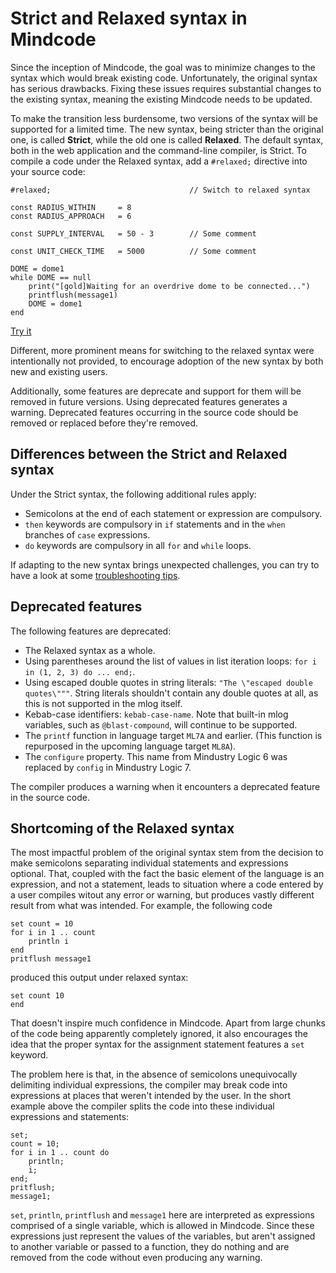 # Strict and Relaxed syntax in Mindcode

Since the inception of Mindcode, the goal was to minimize changes to the syntax which would break existing code. Unfortunately, the original syntax has serious drawbacks. Fixing these issues requires substantial changes to the existing syntax, meaning the existing Mindcode needs to be updated.

To make the transition less burdensome, two versions of the syntax will be supported for a limited time. The new syntax, being stricter than the original one, is called **Strict**, while the old one is called **Relaxed**. The default syntax, both in the web application and the command-line compiler, is Strict. To compile a code under the Relaxed syntax, add a `#relaxed;` directive into your source code:

```
#relaxed;                               // Switch to relaxed syntax

const RADIUS_WITHIN     = 8
const RADIUS_APPROACH   = 6

const SUPPLY_INTERVAL   = 50 - 3        // Some comment

const UNIT_CHECK_TIME   = 5000          // Some comment

DOME = dome1
while DOME == null
    print("[gold]Waiting for an overdrive dome to be connected...")
    printflush(message1)
    DOME = dome1
end
```

[Try it](http://mindcode.herokuapp.com/?mindcode=%23relaxed%3B%0A%0Aconst%20RADIUS_WITHIN%20%20%20%20%20%3D%208%0Aconst%20RADIUS_APPROACH%20%20%20%3D%206%0A%0Aconst%20SUPPLY_INTERVAL%20%20%20%3D%2050%20-%203%0A%0Aconst%20UNIT_CHECK_TIME%20%20%20%3D%205000%0A%0ADOME%20%3D%20dome1%0Awhile%20DOME%20%3D%3D%20null%0A%20%20%20%20print(%22%5Bgold%5DWaiting%20for%20an%20overdrive%20dome%20to%20be%20connected...%22)%0A%20%20%20%20printflush(message1)%0A%20%20%20%20DOME%20%3D%20dome1%0Aend)

Different, more prominent means for switching to the relaxed syntax were intentionally not provided, to encourage adoption of the new syntax by both new and existing users.

Additionally, some features are deprecate and support for them will be removed in future versions. Using deprecated features generates a warning. Deprecated features occurring in the source code should be removed or replaced before they're removed.  

## Differences between the Strict and Relaxed syntax

Under the Strict syntax, the following additional rules apply:

- Semicolons at the end of each statement or expression are compulsory.
- `then` keywords are compulsory in `if` statements and in the `when` branches of `case` expressions.
- `do` keywords are compulsory in all `for` and `while` loops.

If adapting to the new syntax brings unexpected challenges, you can try to have a look at some [troubleshooting tips](TROUBLESHOOTING.markdown).

## Deprecated features

The following features are deprecated:

- The Relaxed syntax as a whole.
- Using parentheses around the list of values in list iteration loops: `for i in (1, 2, 3) do ... end;`.
- Using escaped double quotes in string literals: `"The \"escaped double quotes\"""`. String literals shouldn't contain any double quotes at all, as this is not supported in the mlog itself.
- Kebab-case identifiers: `kebab-case-name`. Note that built-in mlog variables, such as `@blast-compound`, will continue to be supported.
- The `printf` function in language target `ML7A` and earlier. (This function is repurposed in the upcoming language target `ML8A`).
- The `configure` property. This name from Mindustry Logic 6 was replaced by `config` in Mindustry Logic 7.

The compiler produces a warning when it encounters a deprecated feature in the source code.

## Shortcoming of the Relaxed syntax

The most impactful problem of the original syntax stem from the decision to make semicolons separating individual statements and expressions optional. That, coupled with the fact the basic element of the language is an expression, and not a statement, leads to situation where a code entered by a user compiles witout any error or warning, but produces vastly different result from what was intended. For example, the following code

```
set count = 10
for i in 1 .. count
    println i    
end
pritflush message1
```

produced this output under relaxed syntax:

```
set count 10
end
```

That doesn't inspire much confidence in Mindcode. Apart from large chunks of the code being apparently completely ignored, it also encourages the idea that the proper syntax for the assignment statement features a `set` keyword.

The problem here is that, in the absence of semicolons unequivocally delimiting individual expressions, the compiler may break code into expressions at places that weren't intended by the user. In the short example above the compiler splits the code into these individual expressions and statements:

```
set;
count = 10;
for i in 1 .. count do
    println;
    i;
end;
pritflush;
message1;
```

`set`, `println`, `printflush` and `message1` here are interpreted as expressions comprised of a single variable, which is allowed in Mindcode. Since these expressions just represent the values of the variables, but aren't assigned to another variable or passed to a function, they do nothing and are removed from the code without even producing any warning.
